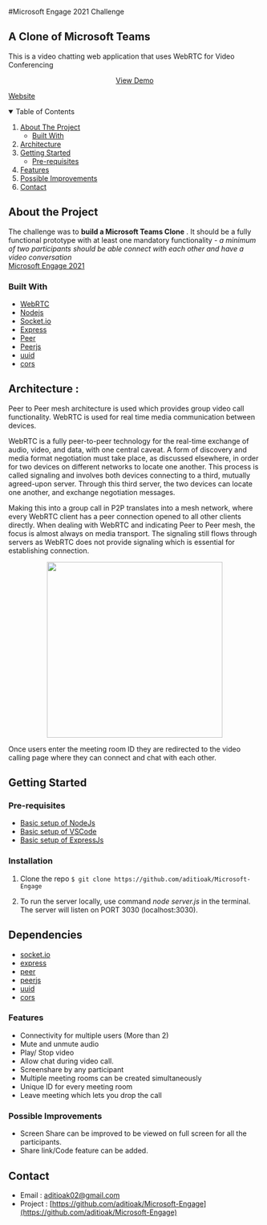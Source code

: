 #Microsoft Engage 2021 Challenge

## A Clone of Microsoft Teams

 This is a video chatting web application that uses WebRTC for Video Conferencing
 
<!-- PROJECT LOGO -->
<p align="center"> <p align ="center"> <!-- Youtube Video Link -->
   <a href=" ">View Demo</a>
   
   <a href="https://dazzling-yellowstone-81428.herokuapp.com/">Website</a>
   </p>
   </p>


   <!-- TABLE OF CONTENT -->
   <details open="open">
   <summary>Table of Contents</summary>
   <ol> <li> <a href="#about-the-project">About The Project</a>
      <ul>
	  <li><a href="#built-with">Built With</a></li></ul> </li>
    <li><a href="#architecture">Architecture</a>
	</li>
    <li><a href="#getting-started">Getting Started</a>
      <ul>
        <li><a href="#pre-requisites">Pre-requisites</a></li></ul>
    <li><a href="#features">Features</a></li>
	 <li><a href="#possible-improvements">Possible Improvements</a></li>
    <li><a href="#contact">Contact</a></li>
  </ol>
</details>


<!-- ABOUT THE PROJECT -->
## **About the Project**
The challenge was to **build a Microsoft Teams Clone** . It should be a fully functional prototype with at least one mandatory functionality - *a minimum of two participants should be able connect with each other and have a video conversation*      
[Microsoft Engage 2021](https://microsoft.acehacker.com/engage2021/?mc_cid=51cf8705a5&mc_eid=e7a7568555#challenge)

### **Built With**
* [WebRTC](https://webrtc.org/)
* [Nodejs](https://nodejs.org/en/)
* [Socket.io](https://www.npmjs.com/package/socket.io)
* [Express](https://www.npmjs.com/package/express)
* [Peer](https://www.npmjs.com/package/peer)
* [Peerjs](https://www.npmjs.com/package/peerjs)
* [uuid](https://www.npmjs.com/package/uuid)
* [cors](https://www.npmjs.com/package/cors)



## **Architecture :**
Peer to Peer mesh architecture is used which provides group video call functionality. WebRTC is used for real time media communication between devices. 

WebRTC is a fully peer-to-peer technology for the real-time exchange of audio, video, and data, with one central caveat.  A form of discovery and media format negotiation must take place, as discussed elsewhere, in order for two devices on different networks to locate one another. This process is called signaling and involves both devices connecting to a third, mutually agreed-upon server. Through this third server, the two devices can locate one another, and exchange negotiation messages.
 
 Making this into a group call in P2P translates into a mesh network, where every WebRTC client has a peer connection opened to all other clients directly. When dealing with WebRTC and indicating Peer to Peer mesh, the focus is almost always on media transport. The signaling still flows through servers as WebRTC does not provide signaling which is essential for establishing connection.
<p align="center">
   <img width = "350" src="https://www.wowza.com/wp-content/uploads/WebRTC.gif">

 Once users enter the meeting room ID they are redirected to the video calling page where they can connect and chat with each other.

<!-- GETTING STARTED -->
## **Getting Started**

### Pre-requisites
- [Basic setup of NodeJs](https://nodejs.org/en/docs/guides/getting-started-guide/)
- [Basic setup of VSCode](https://code.visualstudio.com/download)
- [Basic setup of ExpressJs](https://expressjs.com/en/starter/installing.html)

### Installation

1. Clone the repo
`$ git clone https://github.com/aditioak/Microsoft-Engage`


2. To run the server locally, use command *node server.js* in the terminal. The server will listen on PORT 3030 (localhost:3030).


<!-- DEPENDENCIES -->
## Dependencies
* [socket.io](https://www.npmjs.com/package/socket.io)
* [express](https://www.npmjs.com/package/express)
* [peer](https://www.npmjs.com/package/peer)
* [peerjs](https://www.npmjs.com/package/peerjs)
* [uuid](https://www.npmjs.com/package/uuid)
* [cors](https://www.npmjs.com/package/cors)


<!-- ROADMAP -->
### Features
- Connectivity for multiple users (More than 2)
- Mute and unmute audio
- Play/ Stop video
- Allow chat during video call.
- Screenshare by any participant
- Multiple meeting rooms can be created simultaneously
- Unique ID for every meeting room
- Leave meeting which lets you drop the call


### Possible Improvements
- Screen Share can be improved to be viewed on full screen for all the participants.
- Share link/Code feature can be added.

<!-- CONTACT -->
## Contact
- Email : aditioak02@gmail.com
- Project : [https://github.com/aditioak/Microsoft-Engage](https://github.com/aditioak/Microsoft-Engage)
